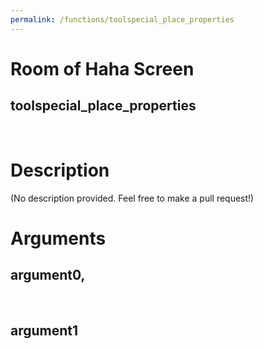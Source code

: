 ```yaml
---
permalink: /functions/toolspecial_place_properties
---
```

# Room of Haha Screen  
## toolspecial_place_properties  
&nbsp;  
# Description  
(No description provided. Feel free to make a pull request!) 
&nbsp;  
# Arguments
## argument0, 

&nbsp;  
## argument1

&nbsp;  


